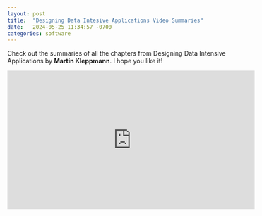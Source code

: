 ```yaml
---
layout: post
title:  "Designing Data Intesive Applications Video Summaries"
date:   2024-05-25 11:34:57 -0700
categories: software
---
```


Check out the summaries of all the chapters from Designing Data Intensive Applications by **Martin Kleppmann**. I hope you like it!

<iframe width="560" height="315" src="https://www.youtube.com/embed/PdtlXdse7pw?si=u9ej2Wgo7xVOIq_i" title="YouTube video player" frameborder="0" allow="accelerometer; autoplay; clipboard-write; encrypted-media; gyroscope; picture-in-picture; web-share" referrerpolicy="strict-origin-when-cross-origin" allowfullscreen></iframe>
